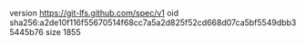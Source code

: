 version https://git-lfs.github.com/spec/v1
oid sha256:a2de10f116f55670514f68cc7a5a2d825f52cd668d07ca5bf5549dbb35445b76
size 1855
